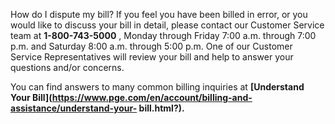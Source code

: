 How do I dispute my bill?
If you feel you have been billed in error, or you would like to discuss your
bill in detail, please contact our Customer Service team at **1-800-743-5000**
, Monday through Friday 7:00 a.m. through 7:00 p.m. and Saturday 8:00 a.m.
through 5:00 p.m. One of our Customer Service Representatives will review your
bill and help to answer your questions and/or concerns.

You can find answers to many common billing inquiries at **[Understand Your
Bill](https://www.pge.com/en/account/billing-and-assistance/understand-your-
bill.html?).**



